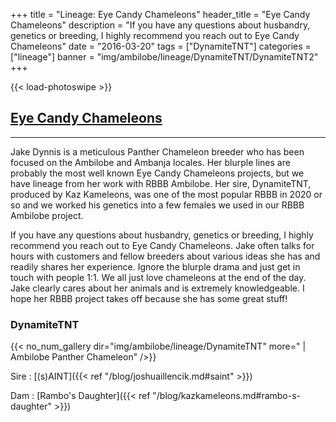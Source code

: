 +++
title = "Lineage: Eye Candy Chameleons"
header_title = "Eye Candy Chameleons"
description = "If you have any questions about husbandry, genetics or breeding, I highly recommend you reach out to Eye Candy Chameleons"
date = "2016-03-20"
tags = ["DynamiteTNT"]
categories = ["lineage"]
banner = "img/ambilobe/lineage/DynamiteTNT/DynamiteTNT2"
+++

{{< load-photoswipe >}}

## [Eye Candy Chameleons](https://www.instagram.com/eyecandychameleons/)

---
Jake Dynnis is a meticulous Panther Chameleon breeder who has been focused on the Ambilobe and Ambanja locales. Her blurple lines are probably the most well known Eye Candy Chameleons projects, but we have lineage from her work with RBBB Ambilobe. Her sire, DynamiteTNT, produced by Kaz Kameleons, was one of the most popular RBBB in 2020 or so and we worked his genetics into a few females we used in our RBBB Ambilobe project.

If you have any questions about husbandry, genetics or breeding, I highly recommend you reach out to Eye Candy Chameleons. Jake often talks for hours with customers and fellow breeders about various ideas she has and readily shares her experience. Ignore the blurple drama and just get in touch with people 1:1. We all just love chameleons at the end of the day. Jake clearly cares about her animals and is extremely knowledgeable. I hope her RBBB project takes off because she has some great stuff!


### DynamiteTNT

{{< no_num_gallery dir="img/ambilobe/lineage/DynamiteTNT" more=" | Ambilobe Panther Chameleon" />}}

Sire
: [(s)AINT]({{< ref "/blog/joshuaillencik.md#saint" >}})

Dam
: [Rambo's Daughter]({{< ref "/blog/kazkameleons.md#rambo-s-daughter" >}})